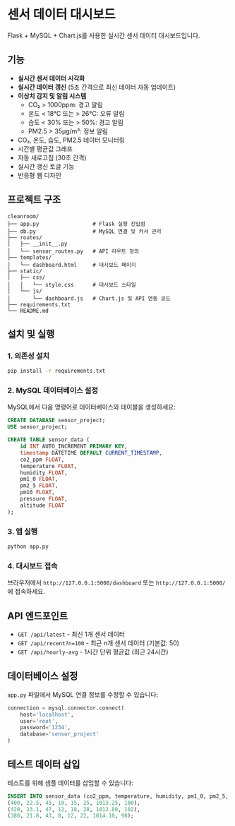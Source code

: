 # 센서 데이터 대시보드

Flask + MySQL + Chart.js를 사용한 실시간 센서 데이터 대시보드입니다.

## 기능

- **실시간 센서 데이터 시각화**
- **실시간 데이터 갱신** (5초 간격으로 최신 데이터 자동 업데이트)
- **이상치 감지 및 알림 시스템**
  - CO₂ > 1000ppm: 경고 알림
  - 온도 < 18°C 또는 > 26°C: 오류 알림
  - 습도 < 30% 또는 > 50%: 경고 알림
  - PM2.5 > 35μg/m³: 정보 알림
- CO₂, 온도, 습도, PM2.5 데이터 모니터링
- 시간별 평균값 그래프
- 자동 새로고침 (30초 간격)
- 실시간 갱신 토글 기능
- 반응형 웹 디자인

## 프로젝트 구조

```
cleanroom/
├── app.py                 # Flask 실행 진입점
├── db.py                  # MySQL 연결 및 커서 관리
├── routes/
│   ├── __init__.py
│   └── sensor_routes.py   # API 라우트 정의
├── templates/
│   └── dashboard.html     # 대시보드 페이지
├── static/
│   ├── css/
│   │   └── style.css      # 대시보드 스타일
│   └── js/
│       └── dashboard.js   # Chart.js 및 API 연동 코드
├── requirements.txt
└── README.md
```

## 설치 및 실행

### 1. 의존성 설치

```bash
pip install -r requirements.txt
```

### 2. MySQL 데이터베이스 설정

MySQL에서 다음 명령어로 데이터베이스와 테이블을 생성하세요:

```sql
CREATE DATABASE sensor_project;
USE sensor_project;

CREATE TABLE sensor_data (
    id INT AUTO_INCREMENT PRIMARY KEY,
    timestamp DATETIME DEFAULT CURRENT_TIMESTAMP,
    co2_ppm FLOAT,
    temperature FLOAT,
    humidity FLOAT,
    pm1_0 FLOAT,
    pm2_5 FLOAT,
    pm10 FLOAT,
    pressure FLOAT,
    altitude FLOAT
);
```

### 3. 앱 실행

```bash
python app.py
```

### 4. 대시보드 접속

브라우저에서 `http://127.0.0.1:5000/dashboard` 또는 `http://127.0.0.1:5000/`에 접속하세요.

## API 엔드포인트

- `GET /api/latest` - 최신 1개 센서 데이터
- `GET /api/recent?n=100` - 최근 n개 센서 데이터 (기본값: 50)
- `GET /api/hourly-avg` - 1시간 단위 평균값 (최근 24시간)

## 데이터베이스 설정

`app.py` 파일에서 MySQL 연결 정보를 수정할 수 있습니다:

```python
connection = mysql.connector.connect(
    host='localhost',
    user='root',
    password='1234',
    database='sensor_project'
)
```

## 테스트 데이터 삽입

테스트를 위해 샘플 데이터를 삽입할 수 있습니다:

```sql
INSERT INTO sensor_data (co2_ppm, temperature, humidity, pm1_0, pm2_5, pm10) VALUES
(400, 22.5, 45, 10, 15, 25, 1013.25, 100),
(420, 23.1, 47, 12, 18, 28, 1012.80, 102),
(380, 21.8, 43, 8, 12, 22, 1014.10, 98);
```
